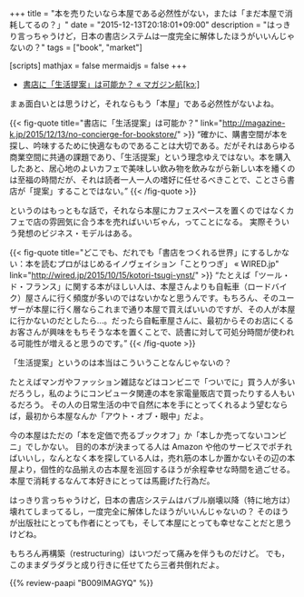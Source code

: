 +++
title = "本を売りたいなら本屋である必然性がない，または「まだ本屋で消耗してるの？」"
date = "2015-12-13T20:18:01+09:00"
description = "はっきり言っちゃうけど，日本の書店システムは一度完全に解体したほうがいいんじゃないの？"
tags = ["book", "market"]

[scripts]
  mathjax = false
  mermaidjs = false
+++

- [書店に「生活提案」は可能か？ « マガジン航[kɔː]](http://magazine-k.jp/2015/12/13/no-concierge-for-bookstore/)

まぁ面白いとは思うけど，それならもう「本屋」である必然性がないよね。

{{< fig-quote title="書店に「生活提案」は可能か？" link="http://magazine-k.jp/2015/12/13/no-concierge-for-bookstore/" >}}
<q>確かに、購書空間が本を探し、吟味するために快適なものであることは大切である。だがそれはあらゆる商業空間に共通の課題であり、「生活提案」という理念ゆえではない。本を購入したあと、居心地のよいカフェで美味しい飲み物を飲みながら新しい本を繙くのは至福の時間だが、それは読者一人一人の嗜好に任せるべきことで、ことさら書店が「提案」することではない。</q>
{{< /fig-quote >}}

というのはもっともな話で，それなら本屋にカフェスペースを置くのではなくカフェで店の雰囲気に合う本を売ればいいぢゃん，ってことになる。
実際そういう発想のビジネス・モデルはある。

{{< fig-quote title="どこでも、だれでも「書店をつくれる世界」にするしかない：本を読むプロがはじめるイノヴェイション「ことりつぎ」 « WIRED.jp" link="http://wired.jp/2015/10/15/kotori-tsugi-ynst/" >}}
<q>たとえば「ツール・ド・フランス」に関する本がほしい人は、本屋さんよりも自転車（ロードバイク）屋さんに行く頻度が多いのではないかなと思うんです。もちろん、そのユーザーが本屋に行く層ならこれまで通り本屋で買えばいいのですが、その人が本屋に行かないのだとしたら…。だったら自転車屋さんに、最初からそのお店にくるお客さんが興味をもちそうな本を置くことで、読書に対して可処分時間が使われる可能性が増えると思うのです。</q>
{{< /fig-quote >}}

「生活提案」というのは本当はこういうことなんじゃないの？

たとえばマンガやファッション雑誌などはコンビニで「ついでに」買う人が多いだろうし，私のようにコンピュータ関連の本を家電量販店で買ったりする人もいるだろう。
その人の日常生活の中で自然に本を手にとってくれるよう望むならば，最初から本屋なんか「アウト・オブ・眼中」だよ。

今の本屋はただの「本を定価で売るブックオフ」か「本しか売ってないコンビニ」でしかない。
目的の本が決まってる人は Amazon や他のサービスでポチればいいし，なんとなく本を探している人は，売れ筋の本しか置かないその辺の本屋より，個性的な品揃えの古本屋を巡回するほうが余程幸せな時間を過ごせる。
本屋で消耗するなんて本好きにとっては馬鹿げた行為だ。

はっきり言っちゃうけど，日本の書店システムはバブル崩壊以降（特に地方は）壊れてしまってるし，一度完全に解体したほうがいいんじゃないの？ そのほうが出版社にとっても作者にとっても，そして本屋にとっても幸せなことだと思うけどね。

もちろん再構築（restructuring）はいつだって痛みを伴うものだけど。
でも，このままダラダラと成り行きに任せてたら三者共倒れだよ。

{{% review-paapi "B009IMAGYQ" %}} <!-- 犬とハサミは使いよう -->
